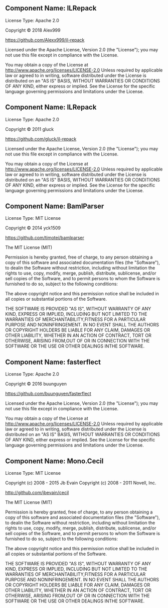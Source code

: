 Component Name: ILRepack
------------------------------------------

License Type: Apache 2.0

Copyright © 2018 Alex999

https://github.com/Alexx999/il-repack

Licensed under the Apache License, Version 2.0 (the "License"); you may not use this file except in compliance with the License. 

You may obtain a copy of the License at http://www.apache.org/licenses/LICENSE-2.0 Unless required by applicable law or agreed to in writing, software distributed under the License is distributed on an "AS IS" BASIS, WITHOUT WARRANTIES OR CONDITIONS OF ANY KIND, either express or implied. See the License for the specific language governing permissions and limitations under the License.



Component Name: ILRepack
------------------------------------------

License Type: Apache 2.0

Copyright © 2011 gluck

https://github.com/gluck/il-repack

Licensed under the Apache License, Version 2.0 (the "License"); you may not use this file except in compliance with the License. 

You may obtain a copy of the License at http://www.apache.org/licenses/LICENSE-2.0 Unless required by applicable law or agreed to in writing, software distributed under the License is distributed on an "AS IS" BASIS, WITHOUT WARRANTIES OR CONDITIONS OF ANY KIND, either express or implied. See the License for the specific language governing permissions and limitations under the License.



Component Name: BamlParser
------------------------------------------

License Type: MIT License

Copyright © 2014 yck1509

https://github.com/timotei/bamlparser

The MIT License (MIT)

Permission is hereby granted, free of charge, to any person obtaining a copy of this software and associated documentation files (the "Software"), to dealin the Software without restriction, including without limitation the rights to use, copy, modify, merge, publish, distribute, sublicense, and/or sell copies of the Software, and to permit persons to whom the Software is furnished to do so, subject to the following conditions:

The above copyright notice and this permission notice shall be included in all copies or substantial portions of the Software.

THE SOFTWARE IS PROVIDED "AS IS", WITHOUT WARRANTY OF ANY KIND, EXPRESS OR IMPLIED, INCLUDING BUT NOT LIMITED TO THE WARRANTIES OF MERCHANTABILITY,FITNESS FOR A PARTICULAR PURPOSE AND NONINFRINGEMENT. IN NO EVENT SHALL THE AUTHORS OR COPYRIGHT HOLDERS BE LIABLE FOR ANY CLAIM, DAMAGES OR OTHER LIABILITY, WHETHER IN AN ACTION OF CONTRACT, TORT OR OTHERWISE, ARISING FROM,OUT OF OR IN CONNECTION WITH THE SOFTWARE OR THE USE OR OTHER DEALINGS INTHE SOFTWARE.



Component Name: fasterflect
------------------------------------------

License Type: Apache 2.0

Copyright © 2016 buunguyen

https://github.com/buunguyen/fasterflect

Licensed under the Apache License, Version 2.0 (the "License"); you may not use this file except in compliance with the License. 

You may obtain a copy of the License at http://www.apache.org/licenses/LICENSE-2.0 Unless required by applicable law or agreed to in writing, software distributed under the License is distributed on an "AS IS" BASIS, WITHOUT WARRANTIES OR CONDITIONS OF ANY KIND, either express or implied. See the License for the specific language governing permissions and limitations under the License.



Component Name: Mono.Cecil
------------------------------------------

License Type: MIT License

Copyright (c) 2008 - 2015 Jb Evain
Copyright (c) 2008 - 2011 Novell, Inc.

http://github.com/jbevain/cecil

The MIT License (MIT)

Permission is hereby granted, free of charge, to any person obtaining a copy of this software and associated documentation files (the "Software"), to dealin the Software without restriction, including without limitation the rights to use, copy, modify, merge, publish, distribute, sublicense, and/or sell copies of the Software, and to permit persons to whom the Software is furnished to do so, subject to the following conditions:

The above copyright notice and this permission notice shall be included in all copies or substantial portions of the Software.

THE SOFTWARE IS PROVIDED "AS IS", WITHOUT WARRANTY OF ANY KIND, EXPRESS OR IMPLIED, INCLUDING BUT NOT LIMITED TO THE WARRANTIES OF MERCHANTABILITY,FITNESS FOR A PARTICULAR PURPOSE AND NONINFRINGEMENT. IN NO EVENT SHALL THE AUTHORS OR COPYRIGHT HOLDERS BE LIABLE FOR ANY CLAIM, DAMAGES OR OTHER LIABILITY, WHETHER IN AN ACTION OF CONTRACT, TORT OR OTHERWISE, ARISING FROM,OUT OF OR IN CONNECTION WITH THE SOFTWARE OR THE USE OR OTHER DEALINGS INTHE SOFTWARE.

